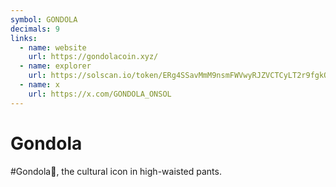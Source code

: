 ```yaml
---
symbol: GONDOLA
decimals: 9
links:
  - name: website
    url: https://gondolacoin.xyz/
  - name: explorer
    url: https://solscan.io/token/ERg4SSavMmM9nsmFWVwyRJZVCTCyLT2r9fgkQngbE4iU
  - name: x
    url: https://x.com/GONDOLA_ONSOL
---
```


# Gondola

#Gondola🦦, the cultural icon in high-waisted pants.
